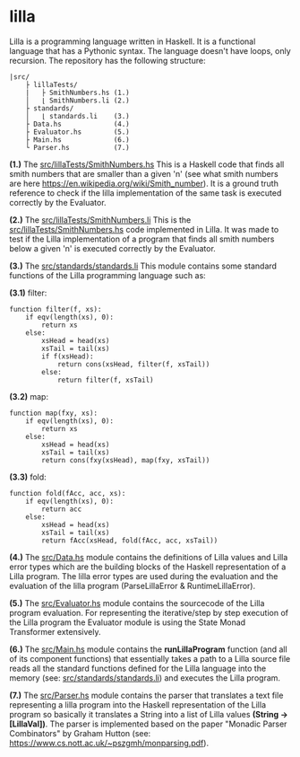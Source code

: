 # lilla

Lilla is a programming language written in Haskell. 
It is a functional language that has a Pythonic syntax.
The language doesn't have loops, only recursion.
The repository has the following structure:

```
|src/
    ├ lillaTests/
    |   ├ SmithNumbers.hs (1.)
    │   ⌊ SmithNumbers.li (2.)
    ├ standards/
    │   ⌊ standards.li    (3.)
    ├ Data.hs             (4.)
    ├ Evaluator.hs        (5.)
    ├ Main.hs             (6.)
    └ Parser.hs           (7.)
```

**(1.)** The [src/lillaTests/SmithNumbers.hs](https://github.com/habospace/Lilla/blob/master/src/lillaTests/SmithNumbers.hs) This is a Haskell code
that finds all smith numbers that are smaller than a given 'n' (see what 
smith numbers are here https://en.wikipedia.org/wiki/Smith_number). It is a 
ground truth reference to check if the lilla implementation of the same
task is executed correctly by the Evaluator.

**(2.)** The [src/lillaTests/SmithNumbers.li](https://github.com/habospace/Lilla/blob/master/src/lillaTests/SmithNumbers.li) This is the 
[src/lillaTests/SmithNumbers.hs](https://github.com/habospace/Lilla/blob/master/src/lillaTests/SmithNumbers.hs) code implemented in Lilla. It was made to 
test if the Lilla implementation of a program that finds all smith numbers below a
given 'n' is executed correctly by the Evaluator. 

**(3.)** The [src/standards/standards.li](https://github.com/habospace/Lilla/blob/master/src/standards/standards.li) This module contains 
some standard functions of the Lilla programming language such as:

**(3.1)** filter:

```
function filter(f, xs):
    if eqv(length(xs), 0):
        return xs
    else:
        xsHead = head(xs)
        xsTail = tail(xs)
        if f(xsHead):
            return cons(xsHead, filter(f, xsTail))
        else:
            return filter(f, xsTail)
```

**(3.2)** map:

```
function map(fxy, xs):
    if eqv(length(xs), 0):
        return xs
    else:
        xsHead = head(xs)
        xsTail = tail(xs)
        return cons(fxy(xsHead), map(fxy, xsTail))
```

**(3.3)** fold:

```
function fold(fAcc, acc, xs):
    if eqv(length(xs), 0):
        return acc
    else:
        xsHead = head(xs)
        xsTail = tail(xs)
        return fAcc(xsHead, fold(fAcc, acc, xsTail))
```

**(4.)** The [src/Data.hs](https://github.com/habospace/Lilla/blob/master/src/Data.hs) module contains the definitions of Lilla values and Lilla 
error types which are the building blocks of the Haskell representation of a 
Lilla program. The lilla error types are used during the evaluation and the 
evaluation of the lilla program (ParseLillaError & RuntimeLillaError). 

**(5.)** The [src/Evaluator.hs](https://github.com/habospace/Lilla/blob/master/src/Evaluator.hs) module contains the sourcecode of the Lilla program evaluation. For representing the iterative/step by step execution of the Lilla 
program the Evaluator module is using the State Monad Transformer extensively.

**(6.)** The [src/Main.hs](https://github.com/habospace/Lilla/blob/master/src/Main.hs) module contains the **runLillaProgram** function (and all
of its component functions) that essentially takes a path to a Lilla source file
reads all the standard functions defined for the Lilla language into the memory
(see: [src/standards/standards.li](https://github.com/habospace/Lilla/tree/master/src/standards)) and executes the Lilla program.

**(7.)** The [src/Parser.hs](https://github.com/habospace/Lilla/blob/master/src/Parser.hs) module contains the parser that translates a text file
representing a lilla program into the Haskell representation of the Lilla program
so basically it translates a String into a list of Lilla values **(String -> [LillaVal])**. 
The parser is implemented based on the paper "Monadic Parser Combinators" by Graham Hutton 
(see: https://www.cs.nott.ac.uk/~pszgmh/monparsing.pdf). 
